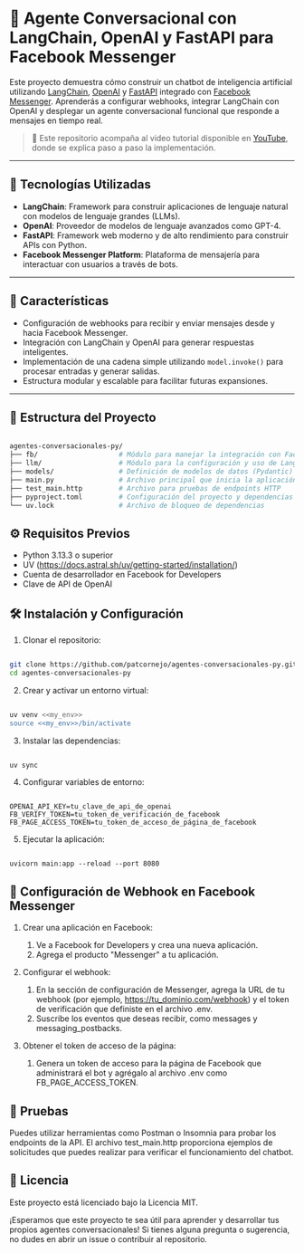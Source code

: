 # 🤖 Agente Conversacional con LangChain, OpenAI y FastAPI para Facebook Messenger

Este proyecto demuestra cómo construir un chatbot de inteligencia artificial utilizando [LangChain](https://www.langchain.com/), [OpenAI](https://openai.com/) y [FastAPI](https://fastapi.tiangolo.com/) integrado con [Facebook Messenger](https://developers.facebook.com/docs/messenger-platform/). Aprenderás a configurar webhooks, integrar LangChain con OpenAI y desplegar un agente conversacional funcional que responde a mensajes en tiempo real.

> 🎥 Este repositorio acompaña al video tutorial disponible en [YouTube](https://www.youtube.com/watch?v=UHNEeMXwyoc), donde se explica paso a paso la implementación.

---

## 🧠 Tecnologías Utilizadas

- **LangChain**: Framework para construir aplicaciones de lenguaje natural con modelos de lenguaje grandes (LLMs).
- **OpenAI**: Proveedor de modelos de lenguaje avanzados como GPT-4.
- **FastAPI**: Framework web moderno y de alto rendimiento para construir APIs con Python.
- **Facebook Messenger Platform**: Plataforma de mensajería para interactuar con usuarios a través de bots.

---

## 🚀 Características

- Configuración de webhooks para recibir y enviar mensajes desde y hacia Facebook Messenger.
- Integración con LangChain y OpenAI para generar respuestas inteligentes.
- Implementación de una cadena simple utilizando `model.invoke()` para procesar entradas y generar salidas.
- Estructura modular y escalable para facilitar futuras expansiones.

---

## 📁 Estructura del Proyecto

```bash

agentes-conversacionales-py/
├── fb/                    # Módulo para manejar la integración con Facebook Messenger
├── llm/                   # Módulo para la configuración y uso de LangChain y OpenAI
├── models/                # Definición de modelos de datos (Pydantic)
├── main.py                # Archivo principal que inicia la aplicación FastAPI
├── test_main.http         # Archivo para pruebas de endpoints HTTP
├── pyproject.toml         # Configuración del proyecto y dependencias
└── uv.lock                # Archivo de bloqueo de dependencias
```

## ⚙️ Requisitos Previos

- Python 3.13.3 o superior
- UV (https://docs.astral.sh/uv/getting-started/installation/)
- Cuenta de desarrollador en Facebook for Developers
- Clave de API de OpenAI

## 🛠️ Instalación y Configuración

1. Clonar el repositorio:

```bash

git clone https://github.com/patcornejo/agentes-conversacionales-py.git
cd agentes-conversacionales-py
```
2. Crear y activar un entorno virtual:

```bash

uv venv <<my_env>>
source <<my_env>>/bin/activate
```
3. Instalar las dependencias:
```bash

uv sync
```
4. Configurar variables de entorno:
```shell

OPENAI_API_KEY=tu_clave_de_api_de_openai
FB_VERIFY_TOKEN=tu_token_de_verificación_de_facebook
FB_PAGE_ACCESS_TOKEN=tu_token_de_acceso_de_página_de_facebook

```
5. Ejecutar la aplicación:
``` shell

uvicorn main:app --reload --port 8080
```

## 🔗 Configuración de Webhook en Facebook Messenger
1. Crear una aplicación en Facebook:
   1. Ve a Facebook for Developers y crea una nueva aplicación.
   2. Agrega el producto "Messenger" a tu aplicación.
   
2. Configurar el webhook:
   1. En la sección de configuración de Messenger, agrega la URL de tu webhook (por ejemplo, https://tu_dominio.com/webhook) y el token de verificación que definiste en el archivo .env. 
   2. Suscribe los eventos que deseas recibir, como messages y messaging_postbacks.

3. Obtener el token de acceso de la página:
   1. Genera un token de acceso para la página de Facebook que administrará el bot y agrégalo al archivo .env como FB_PAGE_ACCESS_TOKEN.

## 🧪 Pruebas

Puedes utilizar herramientas como Postman o Insomnia para probar los endpoints de la API. El archivo test_main.http proporciona ejemplos de solicitudes que puedes realizar para verificar el funcionamiento del chatbot.

## 📄 Licencia
Este proyecto está licenciado bajo la Licencia MIT.

¡Esperamos que este proyecto te sea útil para aprender y desarrollar tus propios agentes conversacionales! Si tienes alguna pregunta o sugerencia, no dudes en abrir un issue o contribuir al repositorio.